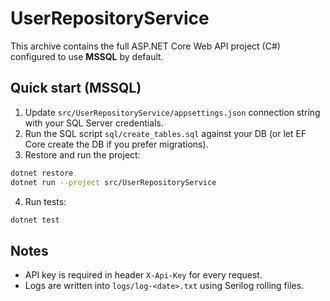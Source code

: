 # UserRepositoryService

This archive contains the full ASP.NET Core Web API project (C#) configured to use **MSSQL** by default.

## Quick start (MSSQL)
1. Update `src/UserRepositoryService/appsettings.json` connection string with your SQL Server credentials.
2. Run the SQL script `sql/create_tables.sql` against your DB (or let EF Core create the DB if you prefer migrations).
3. Restore and run the project:
```bash
dotnet restore
dotnet run --project src/UserRepositoryService
```
4. Run tests:
```bash
dotnet test
```

## Notes
- API key is required in header `X-Api-Key` for every request.
- Logs are written into `logs/log-<date>.txt` using Serilog rolling files.

